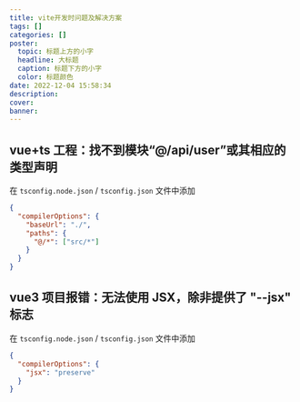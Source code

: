 ```yaml
---
title: vite开发时问题及解决方案
tags: []
categories: []
poster:
  topic: 标题上方的小字
  headline: 大标题
  caption: 标题下方的小字
  color: 标题颜色
date: 2022-12-04 15:58:34
description:
cover:
banner:
---
```


## vue+ts 工程：找不到模块“@/api/user”或其相应的类型声明

在 `tsconfig.node.json` / `tsconfig.json` 文件中添加

```json {3-6}
{
  "compilerOptions": {
    "baseUrl": "./",
    "paths": {
      "@/*": ["src/*"]
    }
  }
}
```

## vue3 项目报错：无法使用 JSX，除非提供了 "--jsx" 标志

在 `tsconfig.node.json` / `tsconfig.json` 文件中添加

```json {3}
{
  "compilerOptions": {
    "jsx": "preserve"
  }
}
```

